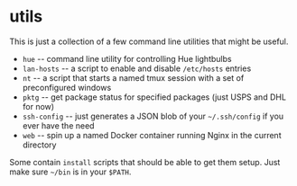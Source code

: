 # utils

This is just a collection of a few command line utilities that might be useful.

- `hue` -- command line utility for controlling Hue lightbulbs
- `lan-hosts` -- a script to enable and disable `/etc/hosts` entries
- `nt` -- a script that starts a named tmux session with a set of preconfigured windows
- `pktg` -- get package status for specified packages (just USPS and DHL for now)
- `ssh-config` -- just generates a JSON blob of your `~/.ssh/config` if you ever have the need
- `web` -- spin up a named Docker container running Nginx in the current directory

Some contain `install` scripts that should be able to get them
setup. Just make sure `~/bin` is in your `$PATH`.
